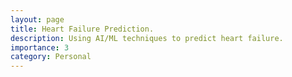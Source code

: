 ```yaml
---
layout: page
title: Heart Failure Prediction.
description: Using AI/ML techniques to predict heart failure.
importance: 3
category: Personal
---
```

